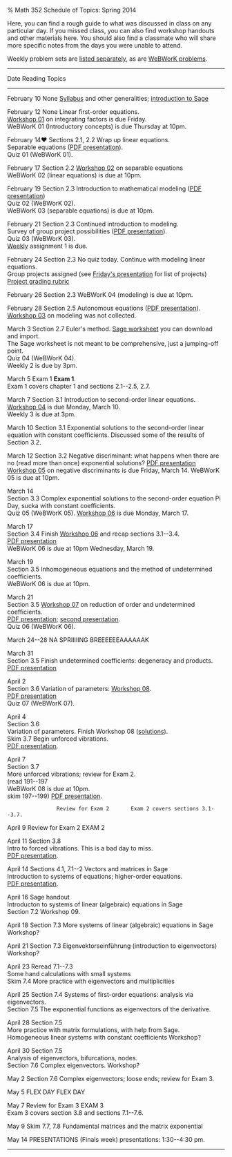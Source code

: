 % Math 352 Schedule of Topics: Spring 2014

Here, you can find a rough guide to what was discussed in class on any
particular day. If you missed class, you can also find workshop handouts
and other materials here. You should also find a classmate who will share
more specific notes from the days you were unable to attend.

Weekly problem sets are [listed separately][weekly], as are [WeBWorK problems][ww]. 

---------------------------------------------------------------------------------------------
Date                Reading                 Topics 
--------------      ---------------------   -------------------------------------------------
February 10         None                    [Syllabus][s] and other generalities; [introduction to Sage][sage]

February 12         None                    Linear first-order equations. <br />
                                            [Workshop 01][w01] on integrating factors is due Friday. <br />
                                            WeBWorK 01 (Introductory concepts) is due Thursday at 10pm.

February 14&hearts; Sections 2.1, 2.2       Wrap up linear equations. <br />
                                            Separable equations ([PDF presentation][d01]). <br />
                                            Quiz 01 (WeBWorK 01).

February 17         Section 2.2             [Workshop 02][w02] on separable equations <br />
                                            WeBWorK 02 (linear equations) is due at 10pm.

February 19         Section 2.3             Introduction to mathematical modeling ([PDF presentation][d02]) <br />
                                            Quiz 02 (WeBWorK 02). <br />
                                            WeBWorK 03 (separable equations) is due at 10pm.

February 21         Section 2.3             Continued introduction to modeling.<br />
                                            Survey of group project possibilities ([PDF presentation][d03]). <br />
                                            Quiz 03 (WeBWorK 03). <br />
                                            [Weekly][weekly] assignment 1 is due. <br />

February 24         Section 2.3             No quiz today. Continue with modeling linear equations.<br />
                                            Group projects assigned (see [Friday's presentation][d03] for list of projects) <br />
                                            [Project grading rubric][rub]

February 26         Section 2.3             WeBWorK 04 (modeling) is due at 10pm. <br />                                        
                                            
February 28         Section 2.5             Autonomous equations ([PDF presentation][d04]). <br />
                                            [Workshop 03][w03] on modeling was not collected. <br />

March 3             Section 2.7             Euler's method. [Sage worksheet][euler] you can download and import.<br />
                                            The Sage worksheet is not meant to be comprehensive, just a jumping-off point. <br />
                                            Quiz 04 (WeBWorK 04). <br />
                                            Weekly 2 is due by 3pm.

March 5             Exam 1                  **Exam 1**. <br />
                                            Exam 1 covers chapter 1 and sections 2.1--2.5, 2.7.

March 7             Section 3.1             Introduction to second-order linear equations. <br />
                                            [Workshop 04][w04] is due Monday, March 10. <br />
                                            Weekly 3 is due at 3pm.

March 10            Section 3.1             Exponential solutions to the second-order linear equation
                                            with constant coefficients. Discussed some of the results
                                            of Section 3.2.

March 12            Section 3.2             Negative discriminant: what happens when there are no
                    (read more than once)   exponential solutions? [PDF presentation][d05] <br />
                                            [Workshop 05][w05] on negative discriminants is due Friday, March 14.
                                            WeBWorK 05 is due at 10pm.

March 14 <br />     Section 3.3             Complex exponential solutions to the second-order equation
Pi Day, sucka                               with constant coefficients. <br />
                                            Quiz 05 (WeBWorK 05). [Workshop 06][w06] is due Monday, March 17.

March 17 <br />     Section 3.4             Finish [Workshop 06][w06] and recap sections 3.1--3.4. <br />
                                            [PDF presentation][d06] <br />
                                            WeBWorK 06 is due at 10pm Wednesday, March 19. <br />

March 19 <br />     Section 3.5             Inhomogeneous equations and the method of 
                                            undetermined coefficients. <br />
                                            WeBWorK 06 is due at 10pm. 

March 21 <br />     Section 3.5             [Workshop 07][w07] on reduction of order and undetermined coefficients. <br />
                                            [PDF presentation][d07]; [second presentation][d08]. <br/> 
                                            Quiz 06 (WeBWorK 06).

March 24--28        NA                      SPRIIIIING BREEEEEEAAAAAAK

March 31 <br />     Section 3.5             Finish undetermined coefficients: degeneracy and products. <br />
                                            [PDF presentation][d09]

April 2 <br />      Section 3.6             Variation of parameters: [Workshop 08][w08].<br />
                                            [PDF presentation][d10]<br />
                                            Quiz 07 (WeBWorK 07).

April 4 <br />      Section 3.6 <br />      Variation of parameters. Finish Workshop 08 ([solutions][sol08]).<br />
                    Skim 3.7                Begin unforced vibrations. <br />
                                            [PDF presentation][d11].
                                            

April 7 <br />      Section 3.7 <br />      More unforced vibrations; review for Exam 2. <br />
                    (read 191--197 <br />   WeBWorK 08 is due at 10pm. <br />
                    skim 197--199)          [PDF presentation][d12].               

                    Review for Exam 2       Exam 2 covers sections 3.1--3.7.

April 9             Review for Exam 2       EXAM 2

April 11            Section 3.8 <br />      Intro to forced vibrations. This is a bad day to miss. <br />
                                            [PDF presentation][d13].

April 14            Sections 4.1, 7.1--2    Vectors and matrices in Sage <br />
                                            Introduction to systems of equations; higher-order equations. <br />
                                            [PDF presentation][d14].
                                            
April 16            Sage handout<br />      Introducton to systems of linear (algebraic) equations in Sage <br />
                    Section 7.2             Workshop 09. <!-- on converting to a system of 1st-order --> 

April 18            Section 7.3             More systems of linear (algebraic) equations in Sage <br />
                                            Workshop?

April 21            Section 7.3             Eigenvektorseinführung (introduction to eigenvectors) <br /> 
                                            Workshop?

April 23            Reread 7.1--7.3<br/>    Some hand calculations with small systems <br />
                    Skim 7.4                More practice with eigenvectors and multiplicities

April 25            Section 7.4             Systems of first-order equations: analysis via eigenvectors. <br />
                    Section 7.5             The exponential functions as eigenvectors of the derivative.

April 28            Section 7.5 <br />      More practice with matrix formulations, with help from Sage. <br />
                                            Homogeneous linear systems with constant coefficients
                                            Workshop?

April 30            Section 7.5 <br />      Analysis of eigenvectors, bifurcations, nodes. <br />
                    Section 7.6             Complex eigenvectors.
                                            Workshop? 

May 2               Section 7.6             Complex eigenvectors; loose ends; review for Exam 3.

May 5               FLEX DAY                FLEX DAY

May 7               Review for Exam 3       EXAM 3 <br />
                                            Exam 3 covers section 3.8 and sections 7.1--7.6.

May 9               Skim 7.7, 7.8           Fundamental matrices and the matrix exponential

May 14              PRESENTATIONS           (Finals week) presentations: 1:30--4:30 pm.

---------------------------------------------------------------------------------------------

[s]: ../syllabus/syllabus.pdf
[ww]: https://webwork.collegeofidaho.edu/webwork2/MAT352_S14/
[weekly]: problems.html
[sage]: ../modules/01/sage.html
[euler]: ../sage/EulersMethod.sws
[rub]: ../project/rubric.pdf

[m01]: ../modules/01/Module.html
[m02]: ../modules/02/Module.html
[m03]: ../modules/03/Module.html
[m04]: ../modules/04/Module.html
[m05]: ../modules/05/Module.html
[m06]: ../modules/06/Module.html
[m07]: ../modules/07/Module.html
[m08]: ../modules/08/Module.html
[m09]: ../modules/09/Module.html
[m10]: ../modules/10/Module.html
[m11]: ../modules/11/Module.html
[m12]: ../modules/12/Module.html
[m13]: ../modules/13/Module.html
[m14]: ../modules/14/Module.html
[m15]: ../modules/15/Module.html
[m16]: ../modules/16/Module.html

[w00]: ../workshops/00/Workshop.pdf
[w01]: ../workshops/01/LinearFirstOrderEquations.pdf
[w02]: ../workshops/02/SeparableEquations.pdf
[w03]: ../workshops/03/ModelingLinearEquations.pdf
[w04]: ../workshops/04/SecondOrderLinear.pdf
[w05]: ../workshops/05/NegativeDiscriminant.pdf
[w06]: ../workshops/06/SinhCoshZeroDiscriminant.pdf
[w07]: ../workshops/07/ReductionOrderIntroUC.pdf
[w08]: ../workshops/08/VariationParameters.pdf
[sol08]: ../workshops/08/VariationParameters-Solutions.pdf
[w09]: ../workshops/09/Workshop.pdf
[w10]: ../workshops/10/Workshop.pdf
[w11]: ../workshops/11/Workshop.pdf
[w12]: ../workshops/12/Workshop.pdf
[w13]: ../workshops/13/Workshop.pdf
[w14]: ../workshops/14/Workshop.pdf
[w15]: ../workshops/15/Workshop.pdf
[w16]: ../workshops/16/Workshop.pdf

[d01]: ../decks/01/Deck.pdf
[d02]: ../decks/02/Deck.pdf
[d03]: ../decks/03/Deck.pdf
[d04]: ../decks/04/Deck.pdf
[d05]: ../decks/05/Deck.pdf
[d06]: ../decks/06/Deck.pdf
[d07]: ../decks/07/Deck.pdf
[d08]: ../decks/08/Deck.pdf
[d09]: ../decks/09/Deck.pdf
[d10]: ../decks/10/Deck.pdf
[d11]: ../decks/11/Deck.pdf
[d12]: ../decks/12/Deck.pdf
[d13]: ../decks/13/Deck.pdf
[d14]: ../decks/14/Deck.pdf
[d15]: ../decks/15/Deck.pdf
[d16]: ../decks/16/Deck.pdf
[d17]: ../decks/17/Deck.pdf
[d18]: ../decks/18/Deck.pdf
[d19]: ../decks/19/Deck.pdf
[d20]: ../decks/20/Deck.pdf
[d21]: ../decks/21/Deck.pdf
[d22]: ../decks/22/Deck.pdf
[d23]: ../decks/23/Deck.pdf
